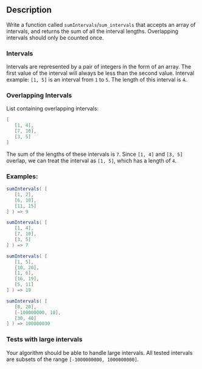 ## Description

Write a function called ```sumIntervals```/```sum_intervals``` that accepts an array of intervals, and returns the sum of all the interval lengths. Overlapping intervals should only be counted once.

### Intervals
Intervals are represented by a pair of integers in the form of an array. The first value of the interval will always be less than the second value. Interval example: ```[1, 5]``` is an interval from ```1``` to ```5```. The length of this interval is ```4```.

### Overlapping Intervals
List containing overlapping intervals:
```C#
[
   [1, 4],
   [7, 10],
   [3, 5]
]
```
The sum of the lengths of these intervals is ```7```. Since ```[1, 4]``` and ```[3, 5]``` overlap, we can treat the interval as ```[1, 5]```, which has a length of ```4```.

### Examples:
```C#
sumIntervals( [
   [1, 2],
   [6, 10],
   [11, 15]
] ) => 9

sumIntervals( [
   [1, 4],
   [7, 10],
   [3, 5]
] ) => 7

sumIntervals( [
   [1, 5],
   [10, 20],
   [1, 6],
   [16, 19],
   [5, 11]
] ) => 19

sumIntervals( [
   [0, 20],
   [-100000000, 10],
   [30, 40]
] ) => 100000030
```
### Tests with large intervals
Your algorithm should be able to handle large intervals. All tested intervals are subsets of the range ```[-1000000000, 1000000000]```.
